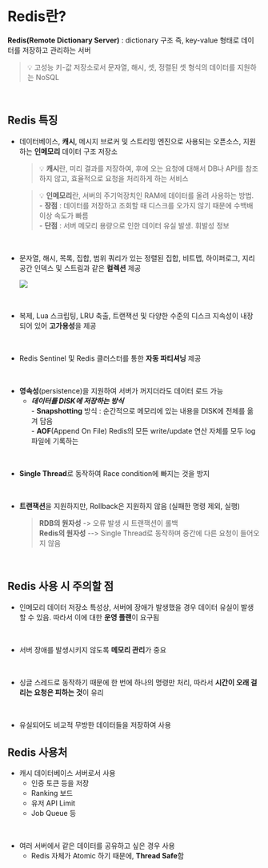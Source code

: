 # Redis란?

**Redis(Remote Dictionary Server)** : dictionary 구조 즉, key-value 형태로 데이터를 저장하고 관리하는 서버

> 💡 고성능 키-값 저장소로서 문자열, 해시, 셋, 정렬된 셋 형식의 데이터를 지원하는 NoSQL

<br>

## Redis 특징

- 데이터베이스, **캐시**, 메시지 브로커 및 스트리밍 엔진으로 사용되는 오픈소스, 지원하는 **인메모리** 데이터 구조 저장소

  > 💡 **캐시**란, 미리 결과를 저장하여, 후에 오는 요청에 대해서 DB나 API를 참조하지 않고, 효율적으로 요청을 처리하게 하는 서비스

  > 💡 **인메모리**란, 서버의 주기억장치인 RAM에 데이터를 올려 사용하는 방법. <br> - **장점** : 데이터를 저장하고 조회할 때 디스크를 오가지 않기 때문에 수백배 이상 속도가 빠름 <br> - **단점** : 서버 메모리 용량으로 인한 데이터 유실 발생. 휘발성 정보

<br>

- 문자열, 해시, 목록, 집합, 범위 쿼리가 있는 정렬된 집합, 비트맵, 하이퍼로그, 지리 공간 인덱스 및 스트림과 같은 **컬렉션** 제공

  <img src="https://github.com/Fun-Fun-Study/CS-Study/assets/73164347/00dd779c-2971-418a-87b4-af37716cbf9b">

<br>

- 복제, Lua 스크립팅, LRU 축출, 트랜잭션 및 다양한 수준의 디스크 지속성이 내장되어 있어 **고가용성**을 제공

<br>

- Redis Sentinel 및 Redis 클러스터를 통한 **자동 파티셔닝** 제공

<br>

- **영속성**(persistence)을 지원하여 서버가 꺼지더라도 데이터 로드 가능
  - **_데이터를 DISK에 저장하는 방식_** <br> - **Snapshotting** 방식 : 순간적으로 메모리에 있는 내용을 DISK에 전체를 옮겨 담음 <br> - **AOF**(Append On File) Redis의 모든 write/update 연산 자체를 모두 log 파일에 기록하는

<br>

- **Single Thread**로 동작하여 Race condition에 빠지는 것을 방지

<br>

- **트랜잭션**을 지원하지만, Rollback은 지원하지 않음 (실패한 명령 제외, 실행)
  > **RDB의 원자성** -> 오류 발생 시 트랜잭션이 롤백<br>**Redis의 원자성** --> Single Thread로 동작하며 중간에 다른 요청이 들어오지 않음

<br>

## Redis 사용 시 주의할 점

- 인메모리 데이터 저장소 특성상, 서버에 장애가 발생했을 경우 데이터 유실이 발생할 수 있음. 따라서 이에 대한 **운영 플랜**이 요구됨

<br>

- 서버 장애를 발생시키지 않도록 **메모리 관리**가 중요

<br>

- 싱글 스레드로 동작하기 때문에 한 번에 하나의 명령만 처리, 따라서 **시간이 오래 걸리는 요청은 피하는 것**이 유리

<br>

- 유실되어도 비교적 무방한 데이터들을 저장하여 사용
  <br>

## Redis 사용처

- 캐시 데이터베이스 서버로서 사용
  - 인증 토큰 등을 저장
  - Ranking 보드
  - 유저 API Limit
  - Job Queue 등

<br>

- 여러 서버에서 같은 데이터를 공유하고 싶은 경우 사용
  - Redis 자체가 Atomic 하기 때문에, **Thread Safe**함
